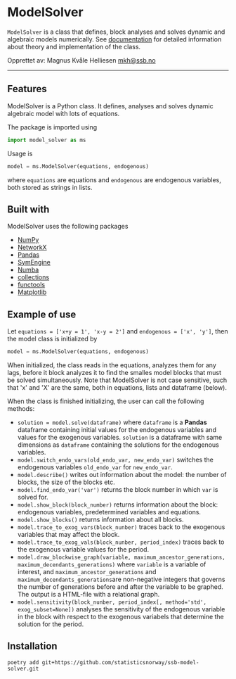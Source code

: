 # ModelSolver

`ModelSolver` is a class that defines, block analyses and solves dynamic and algebraic models numerically.
See [documentation](https://github.com/statisticsnorway/model-solver/blob/main/model-solver.pdf) for detailed information about theory and implementation of the class.

Opprettet av:
Magnus Kvåle Helliesen <mkh@ssb.no>

---

## Features

ModelSolver is a Python class. It defines, analyses and solves dynamic algebraic model with lots of equations.

The package is imported using

```python
import model_solver as ms
```

Usage is

```python
model = ms.ModelSolver(equations, endogenous)
```

where `equations` are equations and `endogenous` are endogenous variables, both stored as strings in lists.

## Built with
ModelSolver uses the following packages
* [NumPy](https://numpy.org/)
* [NetworkX](https://networkx.org/)
* [Pandas](https://pandas.pydata.org/)
* [SymEngine](https://pypi.org/project/symengine/)
* [Numba](https://numba.pydata.org/)
* [collections](https://docs.python.org/3/library/collections.html)
* [functools](https://docs.python.org/3/library/functools.html)
* [Matplotlib](https://matplotlib.org/)

## Example of use
Let `equations = ['x+y = 1', 'x-y = 2']` and `endogenous = ['x', 'y']`, then the model class is initialized by

```python
model = ms.ModelSolver(equations, endogenous)
```

When initialized, the class reads in the equations, analyzes them for any lags, before it block analyzes it to find the smalles model blocks that must be solved simultaneously.
Note that ModelSolver is not case sensitive, such that 'x' and 'X' are the same, both in equations, lists and dataframe (below).

When the class is finished initializing, the user can call the following methods:
* ```solution = model.solve(dataframe)``` where `dataframe` is a **Pandas** dataframe containing initial values for the endogenous variables and values for the exogenous variables. `solution` is a dataframe with same dimensions as `dataframe` containing the solutions for the endogenous variables.
* ```model.switch_endo_vars(old_endo_var, new_endo_var)``` switches the endogenous variables `old_endo_var` for `new_endo_var`.
* ```model.describe()``` writes out information about the model: the number of blocks, the size of the blocks etc.
* ```model.find_endo_var('var')``` returns the block number in which `var` is solved for.
* ```model.show_block(block_number)``` returns information about the block: endogenous variables, predetermined variables and equations.
* ```model.show_blocks()``` returns information about all blocks.
* ```model.trace_to_exog_vars(block_nunber)``` traces back to the exogenous variables that may affect the block.
* ```model.trace_to_exog_vals(block_nunber, period_index)``` traces back to the exogenous variable values for the period.
* ```model.draw_blockwise_graph(variable, maximum_ancestor_generations, maximum_decendants_generations)``` where `variable` is a variable of interest, and `maximum_ancestor_generations` and `maximum_decendants_generations`are non-negative integers that governs the number of generations before and after the variable to be graphed. The output is a HTML-file with a relational graph.
* ```model.sensitivity(block_nunber, period_index[, method='std', exog_subset=None])``` analyses the sensitivity of the endogenous variable in the block with respect to the exogenous variabels that determine the solution for the period.

## Installation
```
poetry add git+https://github.com/statisticsnorway/ssb-model-solver.git
```
